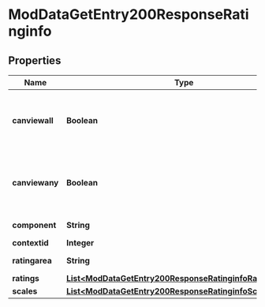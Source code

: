 

# ModDataGetEntry200ResponseRatinginfo


## Properties

| Name | Type | Description | Notes |
|------------ | ------------- | ------------- | -------------|
|**canviewall** | **Boolean** | Whether the user can view all the individual ratings. |  [optional] |
|**canviewany** | **Boolean** | Whether the user can view aggregate of ratings of others. |  [optional] |
|**component** | **String** | Context name. |  |
|**contextid** | **Integer** | Context id. |  |
|**ratingarea** | **String** | Rating area name. |  |
|**ratings** | [**List&lt;ModDataGetEntry200ResponseRatinginfoRatingsInner&gt;**](ModDataGetEntry200ResponseRatinginfoRatingsInner.md) |  |  [optional] |
|**scales** | [**List&lt;ModDataGetEntry200ResponseRatinginfoScalesInner&gt;**](ModDataGetEntry200ResponseRatinginfoScalesInner.md) |  |  [optional] |



